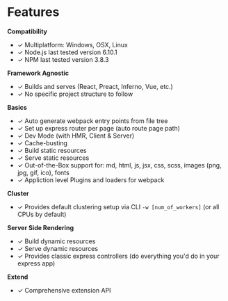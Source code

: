 # Features
**Compatibility**
-  ✓ Multiplatform: Windows, OSX, Linux
-  ✓ Node.js last tested version 6.10.1
-  ✓ NPM last tested version 3.8.3

**Framework Agnostic**
-  ✓ Builds and serves (React, Preact, Inferno, Vue, etc.)
-  ✓ No specific project structure to follow

**Basics**
-  ✓ Auto generate webpack entry points from file tree
-  ✓ Set up express router per page (auto route page path)
-  ✓ Dev Mode (with HMR, Client & Server)
-  ✓ Cache-busting
-  ✓ Build static resources
-  ✓ Serve static resources
-  ✓ Out-of-the-Box support for: md, html, js, jsx, css, scss, images (png, jpg, gif, ico), fonts
-  ✓ Appliction level Plugins and loaders for webpack

**Cluster**
-  ✓ Provides default clustering setup via CLI `-w [num_of_workers]` (or all CPUs by default)

**Server Side Rendering**
-  ✓ Build dynamic resources
-  ✓ Serve dynamic resources
-  ✓ Provides classic express controllers (do everything you'd do in your express app)

**Extend**
-  ✓ Comprehensive extension API
